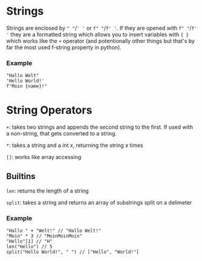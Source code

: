 # Strings

Strings are enclosed by `" "`/`' '` or `f" "`/`f' '`. If they are opened with `f" "`/`f' '` they are a formatted string which allows you to insert variables with `{ }` which works like the `+` operator (and potentionally other things but that's by far the most used f-string property in python).


### Example
```
"Hallo Welt"
'Hello World!'
f"Moin {name}!"
```


# String Operators
`+`: takes two strings and appends the second string to the first. If used with a non-string, that gets converted to a string.

`*`: takes a string and a int x, returning the string x times

`[]`: works like array accessing

## Builtins
`len`: returns the length of a string

`split`: takes a string and returns an array of substrings split on a delimeter


### Example
```
"Hallo " + "Welt!" // "Hallo Welt!"
"Moin" * 3 // "MoinMoinMoin"
"Hello"[1] // "H"
len("Hello") // 5
split("Hello World!", " ") // ["Hello", "World!"]
```